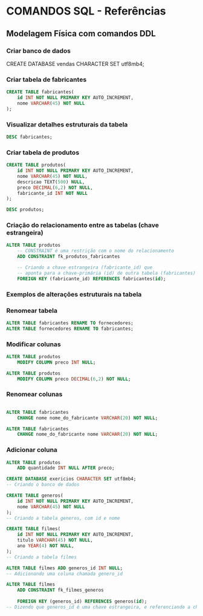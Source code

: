 # COMANDOS SQL - Referências

## Modelagem Física com comandos DDL

### Criar banco de dados

CREATE DATABASE vendas CHARACTER SET utf8mb4;

### Criar tabela de fabricantes

```sql
CREATE TABLE fabricantes(
    id INT NOT NULL PRIMARY KEY AUTO_INCREMENT,
    nome VARCHAR(45) NOT NULL 
);
```

### Visualizar detalhes estruturais da tabela

```sql
DESC fabricantes;
```

### Criar tabela de produtos

```sql
CREATE TABLE produtos(
    id INT NOT NULL PRIMARY KEY AUTO_INCREMENT,
    nome VARCHAR(45) NOT NULL,
    descricao TEXT(500) NULL,
    preco DECIMAL(6,2) NOT NULL,
    fabricante_id INT NOT NULL
);
```

```sql
DESC produtos;
```

### Criação do relacionamento entre as tabelas (chave estrangeira)

```sql 
ALTER TABLE produtos
    -- CONSTRAINT é uma restrição com o nome do relacionamento
    ADD CONSTRAINT fk_produtos_fabricantes

    -- Criando a chave estrangeira (fabricante_id) que
    -- aponta para a chave-primária (id) de outra tabela (fabricantes)
    FOREIGN KEY (fabricante_id) REFERENCES fabricantes(id); 
```

### Exemplos de alterações estruturais na tabela

### Renomear tabela

```sql
ALTER TABLE fabricantes RENAME TO fornecedores;
ALTER TABLE fornecedores RENAME TO fabricantes;
```

### Modificar colunas

```sql
ALTER TABLE produtos
    MODIFY COLUMN preco INT NULL;

ALTER TABLE produtos
    MODIFY COLUMN preco DECIMAL(6,2) NOT NULL;
```

### Renomear colunas

```sql

ALTER TABLE fabricantes
    CHANGE nome nome_do_fabricante VARCHAR(20) NOT NULL;

ALTER TABLE fabricantes
    CHANGE nome_do_fabricante nome VARCHAR(20) NOT NULL;
```

### Adicionar coluna

```sql
ALTER TABLE produtos
    ADD quantidade INT NULL AFTER preco;
```


<!-- EXERCÍCIO -->

```sql
CREATE DATABASE exericios CHARACTER SET utf8mb4;
-- Criando o banco de dados

CREATE TABLE generos(
    id INT NOT NULL PRIMARY KEY AUTO_INCREMENT,
    nome VARCHAR(45) NOT NULL 
);
-- Criando a tabela generos, com id e nome

CREATE TABLE filmes(
    id INT NOT NULL PRIMARY KEY AUTO_INCREMENT,
    titulo VARCHAR(45) NOT NULL,
    ano YEAR(4) NOT NULL,
);
-- Criando a tabela filmes

ALTER TABLE filmes ADD generos_id INT NULL;
-- Adicionando uma coluna chamada genero_id

ALTER TABLE filmes
	ADD CONSTRAINT fk_filmes_generos
    
    FOREIGN KEY (generos_id) REFERENCES generos(id);
-- Dizendo que generos_id é uma chave estrangeira, e referenciando a chave primária de generos e seu id.
```
